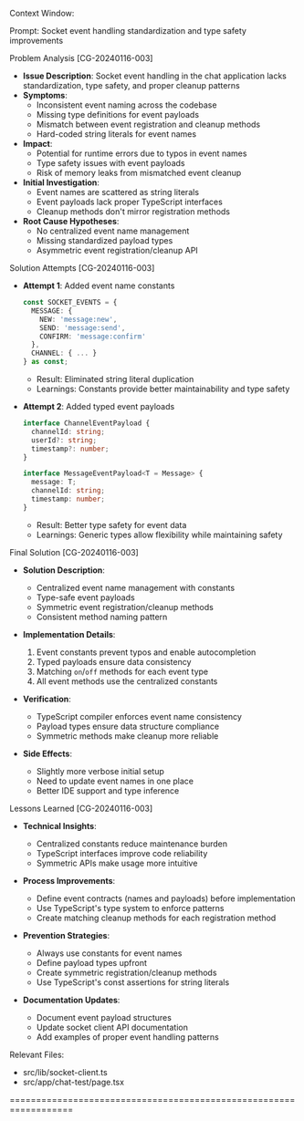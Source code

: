 Context Window: 

Prompt: Socket event handling standardization and type safety improvements

Problem Analysis [CG-20240116-003]

- **Issue Description**: Socket event handling in the chat application lacks standardization, type safety, and proper cleanup patterns
- **Symptoms**: 
  - Inconsistent event naming across the codebase
  - Missing type definitions for event payloads
  - Mismatch between event registration and cleanup methods
  - Hard-coded string literals for event names
- **Impact**: 
  - Potential for runtime errors due to typos in event names
  - Type safety issues with event payloads
  - Risk of memory leaks from mismatched event cleanup
- **Initial Investigation**: 
  - Event names are scattered as string literals
  - Event payloads lack proper TypeScript interfaces
  - Cleanup methods don't mirror registration methods
- **Root Cause Hypotheses**: 
  - No centralized event name management
  - Missing standardized payload types
  - Asymmetric event registration/cleanup API

Solution Attempts [CG-20240116-003]

- **Attempt 1**: Added event name constants
  ```typescript
  const SOCKET_EVENTS = {
    MESSAGE: {
      NEW: 'message:new',
      SEND: 'message:send',
      CONFIRM: 'message:confirm'
    },
    CHANNEL: { ... }
  } as const;
  ```
  - Result: Eliminated string literal duplication
  - Learnings: Constants provide better maintainability and type safety

- **Attempt 2**: Added typed event payloads
  ```typescript
  interface ChannelEventPayload {
    channelId: string;
    userId?: string;
    timestamp?: number;
  }
  
  interface MessageEventPayload<T = Message> {
    message: T;
    channelId: string;
    timestamp: number;
  }
  ```
  - Result: Better type safety for event data
  - Learnings: Generic types allow flexibility while maintaining safety

Final Solution [CG-20240116-003]

- **Solution Description**: 
  - Centralized event name management with constants
  - Type-safe event payloads
  - Symmetric event registration/cleanup methods
  - Consistent method naming pattern

- **Implementation Details**:
  1. Event constants prevent typos and enable autocompletion
  2. Typed payloads ensure data consistency
  3. Matching `on`/`off` methods for each event type
  4. All event methods use the centralized constants

- **Verification**: 
  - TypeScript compiler enforces event name consistency
  - Payload types ensure data structure compliance
  - Symmetric methods make cleanup more reliable

- **Side Effects**: 
  - Slightly more verbose initial setup
  - Need to update event names in one place
  - Better IDE support and type inference

Lessons Learned [CG-20240116-003]

- **Technical Insights**: 
  - Centralized constants reduce maintenance burden
  - TypeScript interfaces improve code reliability
  - Symmetric APIs make usage more intuitive

- **Process Improvements**: 
  - Define event contracts (names and payloads) before implementation
  - Use TypeScript's type system to enforce patterns
  - Create matching cleanup methods for each registration method

- **Prevention Strategies**: 
  - Always use constants for event names
  - Define payload types upfront
  - Create symmetric registration/cleanup methods
  - Use TypeScript's const assertions for string literals

- **Documentation Updates**: 
  - Document event payload structures
  - Update socket client API documentation
  - Add examples of proper event handling patterns

Relevant Files:
- src/lib/socket-client.ts
- src/app/chat-test/page.tsx

================================================================== 